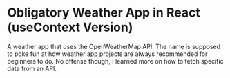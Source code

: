 # Obligatory Weather App in React (useContext Version)
A weather app that uses the OpenWeatherMap API. The name is supposed to poke fun at how weather app projects are always recommended for beginners to do. No offense though, I learned more on how to fetch specific data from an API. 
